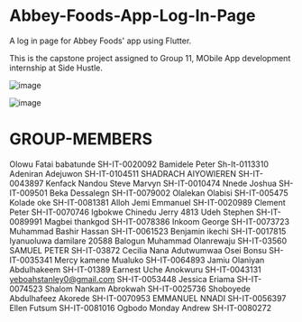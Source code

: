 # Abbey-Foods-App-Log-In-Page
A log in page for Abbey Foods' app using Flutter. 

This is the capstone project assigned to Group 11, MObile App development internship at Side Hustle.

![image](https://github.com/theMistDev/Abbey-Foods-App-Log-In-Page/blob/main/bgcopy.png)

![image](https://user-images.githubusercontent.com/88594066/141837850-f148bf54-d503-4d9a-96e4-3582d69528f5.png)


# GROUP-MEMBERS

Olowu Fatai babatunde	SH-IT-0020092
Bamidele Peter	Sh-It-0113310
Adeniran Adejuwon 	SH-IT-0104511
SHADRACH AIYOWIEREN	SH-IT-0043897
Kenfack Nandou Steve Marvyn	SH-IT-0010474
Nnede Joshua	SH-IT-009501
Beka Dessalegn	SH-IT-0079002
Olalekan Olabisi	SH-IT-005475
Kolade oke	SH-IT-0081381
Alloh Jemi Emmanuel 	SH-IT-0020989
Clement Peter	SH-IT-0070746
Igbokwe Chinedu Jerry	4813
Udeh Stephen	SH-IT-0089991
Magbei thankgod	SH-IT-0078386
Inkoom George	SH-IT-0073723
Muhammad Bashir Hassan	SH-IT-0061523
Benjamin ikechi	SH-IT-0017815
Iyanuoluwa damilare 	20588
Balogun Muhammad Olanrewaju	SH-IT-03560
SAMUEL PETER	SH-IT-03872
Cecilia Nana Adutwumwaa Osei Bonsu	SH-IT-0035341
Mercy kamene Mualuko 	SH-IT-0064893
Jamiu Olaniyan Abdulhakeem 	SH-IT-01389
Earnest Uche Anokwuru	SH-IT-0043131
yeboahstanley0@gmail.com	SH-IT-0053448
Jessica Eriama	SH-IT-0074523
Shalom Nankam Abrokwah	SH-IT-0025736
Shoboyede Abdulhafeez Akorede	SH-IT-0070953
EMMANUEL NNADI	SH-IT-0056397
Ellen Futsum 	SH-IT-0081016
Ogbodo Monday Andrew	SH-IT-0080272
